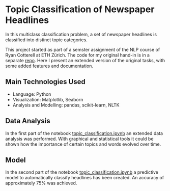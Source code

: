 # Topic Classification of Newspaper Headlines
In this multiclass classification problem, a set of newspaper headlines is classified into distinct topic categories. 

This project started as part of a semster assignment of the NLP course of Ryan Cotterell at ETH Zürich. The code for my original hand-in is in a separate [repo](https://github.com/raffaelk/NLP20_Assignment). Here I present an extended version of the original tasks, with some added features and documentation.

## Main Technologies Used
- Language: Python 
- Visualization: Matplotlib, Seaborn
- Analysis and Modelling: pandas, scikit-learn, NLTK

## Data Analysis
In the first part of the notebook [topic_classification.ipynb](topic_classification.ipynb) an extended data analysis was performed. With graphical and statistical tools it could be shown how the importance of certain topics and words evolved over time.

## Model
In the second part of the notebook [topic_classification.ipynb](topic_classification.ipynb) a predictive model to automatically classify headlines has been created. An accuracy of approximately 75% was achieved.
